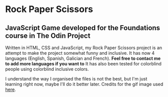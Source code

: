 # Rock Paper Scissors
## JavaScript Game developed for the Foundations course in The Odin Project

Written in HTML, CSS and JavaScript, my Rock Paper Scissors project is an attempt to make the project somewhat funny and inclusive.
It has now 4 languages (English, Spanish, Galician and French). **Feel free to contact me to add more languages if you want to**
It has also been tested for colorblind people using colorblind inclusive colors.

I understand the way I organised the files is not the best, but I'm just learning right now, maybe I'll do it better later.
Credits for the gif image used [here](https://dribbble.com/shots/14453378-Rock-paper-scissors).